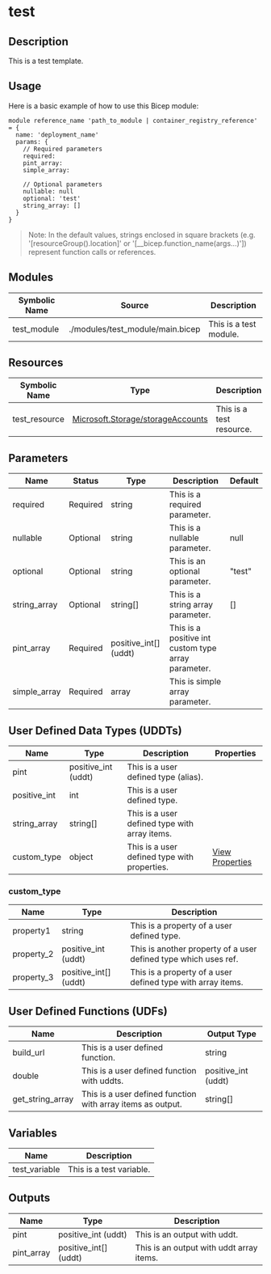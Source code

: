 # test

## Description

This is a test template.

## Usage

Here is a basic example of how to use this Bicep module:

```bicep
module reference_name 'path_to_module | container_registry_reference' = {
  name: 'deployment_name'
  params: {
    // Required parameters
    required:
    pint_array:
    simple_array:

    // Optional parameters
    nullable: null
    optional: 'test'
    string_array: []
  }
}
```

> Note: In the default values, strings enclosed in square brackets (e.g. '[resourceGroup().location]' or '[__bicep.function_name(args...)']) represent function calls or references.

## Modules

| Symbolic Name | Source | Description |
| --- | --- | --- |
| test_module | ./modules/test_module/main.bicep | This is a test module. |

## Resources

| Symbolic Name | Type | Description |
| --- | --- | --- |
| test_resource | [Microsoft.Storage/storageAccounts](https://learn.microsoft.com/en-us/azure/templates/microsoft.storage/storageaccounts) | This is a test resource. |

## Parameters

| Name | Status | Type | Description | Default |
| --- | --- | --- | --- | --- |
| required | Required | string | This is a required parameter. |  |
| nullable | Optional | string | This is a nullable parameter. | null |
| optional | Optional | string | This is an optional parameter. | "test" |
| string_array | Optional | string[] | This is a string array parameter. | [] |
| pint_array | Required | positive_int[] (uddt) | This is a positive int custom type array parameter. |  |
| simple_array | Required | array | This is simple array parameter. |  |

## User Defined Data Types (UDDTs)

| Name | Type | Description | Properties |
| --- | --- | --- | --- |
| pint | positive_int (uddt) | This is a user defined type (alias). |  |
| positive_int | int | This is a user defined type. |  |
| string_array | string[] | This is a user defined type with array items. |  |
| custom_type | object | This is a user defined type with properties. | [View Properties](#custom_type) |

### custom_type

| Name | Type | Description |
| --- | --- | --- |
| property1 | string | This is a property of a user defined type. |
| property_2 | positive_int (uddt) | This is another property of a user defined type which uses ref. |
| property_3 | positive_int[] (uddt) | This is a property of a user defined type with array items. |

## User Defined Functions (UDFs)

| Name | Description | Output Type |
| --- | --- | --- |
| build_url | This is a user defined function. | string |
| double | This is a user defined function with uddts. | positive_int (uddt) |
| get_string_array | This is a user defined function with array items as output. | string[] |

## Variables

| Name | Description |
| --- | --- |
| test_variable | This is a test variable. |

## Outputs

| Name | Type | Description |
| --- | --- | --- |
| pint | positive_int (uddt) | This is an output with uddt. |
| pint_array | positive_int[] (uddt) | This is an output with uddt array items. |
